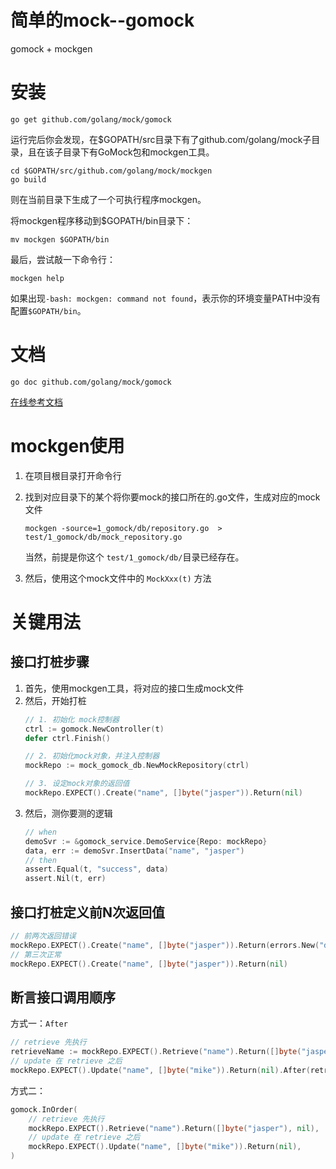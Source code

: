 # 简单的mock--gomock
gomock + mockgen

# 安装
```shell script
go get github.com/golang/mock/gomock
```
运行完后你会发现，在$GOPATH/src目录下有了github.com/golang/mock子目录，且在该子目录下有GoMock包和mockgen工具。
```shell script
cd $GOPATH/src/github.com/golang/mock/mockgen
go build
```
则在当前目录下生成了一个可执行程序mockgen。

将mockgen程序移动到$GOPATH/bin目录下：
```
mv mockgen $GOPATH/bin
```
最后，尝试敲一下命令行：
```shell script
mockgen help
```
如果出现`-bash: mockgen: command not found`，表示你的环境变量PATH中没有配置`$GOPATH/bin`。


# 文档
```
go doc github.com/golang/mock/gomock
```
[在线参考文档](https://link.jianshu.com/?t=http://godoc.org/github.com/golang/mock/gomock)

# mockgen使用
1. 在项目根目录打开命令行
2. 找到对应目录下的某个将你要mock的接口所在的.go文件，生成对应的mock文件
    ```
    mockgen -source=1_gomock/db/repository.go  > test/1_gomock/db/mock_repository.go
    ```
    当然，前提是你这个 `test/1_gomock/db/`目录已经存在。

3. 然后，使用这个mock文件中的 `MockXxx(t)` 方法


# 关键用法
## 接口打桩步骤
1. 首先，使用mockgen工具，将对应的接口生成mock文件
2. 然后，开始打桩
    ```go
    // 1. 初始化 mock控制器
    ctrl := gomock.NewController(t)
    defer ctrl.Finish()
    
    // 2. 初始化mock对象，并注入控制器
    mockRepo := mock_gomock_db.NewMockRepository(ctrl)
    
    // 3. 设定mock对象的返回值
    mockRepo.EXPECT().Create("name", []byte("jasper")).Return(nil)
    ```
3. 然后，测你要测的逻辑
    ```go
    // when
    demoSvr := &gomock_service.DemoService{Repo: mockRepo}
    data, err := demoSvr.InsertData("name", "jasper")
    // then
    assert.Equal(t, "success", data)
    assert.Nil(t, err)
    ```

## 接口打桩定义前N次返回值
```go
// 前两次返回错误
mockRepo.EXPECT().Create("name", []byte("jasper")).Return(errors.New("db connection error")).Times(2)
// 第三次正常
mockRepo.EXPECT().Create("name", []byte("jasper")).Return(nil)
```


## 断言接口调用顺序
方式一：`After`
```go
// retrieve 先执行
retrieveName := mockRepo.EXPECT().Retrieve("name").Return([]byte("jasper"), nil)
// update 在 retrieve 之后
mockRepo.EXPECT().Update("name", []byte("mike")).Return(nil).After(retrieveName) 
```
方式二：
```go
gomock.InOrder(
    // retrieve 先执行
    mockRepo.EXPECT().Retrieve("name").Return([]byte("jasper"), nil),
    // update 在 retrieve 之后
    mockRepo.EXPECT().Update("name", []byte("mike")).Return(nil),
)
```